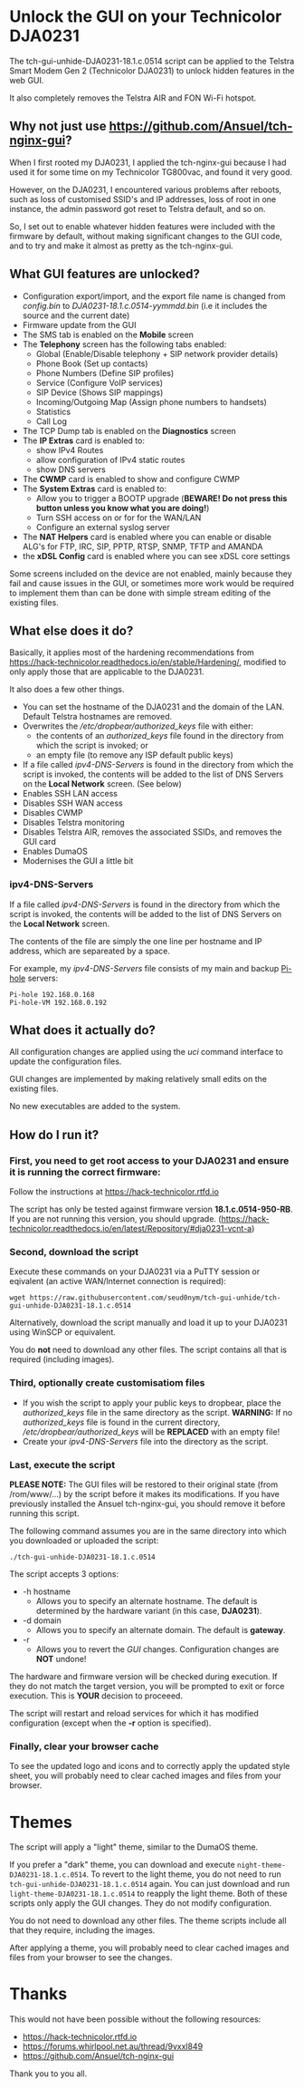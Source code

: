 # Unlock the GUI on your Technicolor DJA0231
The tch-gui-unhide-DJA0231-18.1.c.0514 script can be applied to the Telstra Smart Modem Gen 2 (Technicolor DJA0231) to unlock hidden features in the web GUI.

It also completely removes the Telstra AIR and FON Wi-Fi hotspot.

## Why not just use https://github.com/Ansuel/tch-nginx-gui?
When I first rooted my DJA0231, I applied the tch-nginx-gui because I had used it for some time on my Technicolor TG800vac, and found it very good.

However, on the DJA0231, I encountered various problems after reboots, such as loss of customised SSID's and IP addresses, loss of root in one instance, the admin password got reset to Telstra default, and so on.

So, I set out to enable whatever hidden features were included with the firmware by default, without making significant changes to the GUI code, and to try and make it almost as pretty as the tch-nginx-gui.

## What GUI features are unlocked?
- Configuration export/import, and the export file name is changed from *config.bin* to *DJA0231-18.1.c.0514-yymmdd.bin* (i.e it includes the source and the current date)
- Firmware update from the GUI
- The SMS tab is enabled on the **Mobile** screen
- The **Telephony** screen has the following tabs enabled:
    - Global (Enable/Disable telephony + SIP network provider details)
    - Phone Book (Set up contacts)
    - Phone Numbers (Define SIP profiles)
    - Service (Configure VoIP services)
    - SIP Device (Shows SIP mappings)
    - Incoming/Outgoing Map (Assign phone numbers to handsets)
    - Statistics
    - Call Log
- The TCP Dump tab is enabled on the **Diagnostics** screen
- The **IP Extras** card is enabled to:
    - show IPv4 Routes
    - allow configuration of IPv4 static routes
    - show DNS servers
- The **CWMP** card is enabled to show and configure CWMP
- The **System Extras** card is enabled to:
    - Allow you to trigger a BOOTP upgrade (**BEWARE! Do not press this button unless you know what you are doing!**)
    - Turn SSH access on or for for the WAN/LAN
    - Configure an external syslog server
- The **NAT Helpers** card is enabled where you can enable or disable ALG's for FTP, IRC, SIP, PPTP, RTSP, SNMP, TFTP and AMANDA
- the **xDSL Config** card is enabled where you can see xDSL core settings

Some screens included on the device are not enabled, mainly because they fail and cause issues in the GUI, or sometimes more work would be required to implement them than can be done with simple stream editing of the existing files.

## What else does it do?
Basically, it applies most of the hardening recommendations from https://hack-technicolor.readthedocs.io/en/stable/Hardening/, modified to only apply those that are applicable to the DJA0231. 

It also does a few other things.

- You can set the hostname of the DJA0231 and the domain of the LAN. Default Telstra hostnames are removed.
- Overwrites the */etc/dropbear/authorized_keys* file with either:
    - the contents of an *authorized_keys* file found in the directory from which the script is invoked; or
    - an empty file (to remove any ISP default public keys)
- If a file called *ipv4-DNS-Servers* is found in the directory from which the script is invoked, the contents will be added to the list of DNS Servers on the **Local Network** screen. (See below) 
- Enables SSH LAN access
- Disables SSH WAN access
- Disables CWMP
- Disables Telstra monitoring
- Disables Telstra AIR, removes the associated SSIDs, and removes the GUI card
- Enables DumaOS
- Modernises the GUI a little bit 

### ipv4-DNS-Servers
If a file called *ipv4-DNS-Servers* is found in the directory from which the script is invoked, the contents will be added to the list of DNS Servers on the **Local Network** screen.

The contents of the file are simply the one line per hostname and IP address, which are separeated by a space.

For example, my *ipv4-DNS-Servers* file consists of my main and backup [Pi-hole](https://pi-hole.net/) servers:
```
Pi-hole 192.168.0.168
Pi-hole-VM 192.168.0.192
```

## What does it actually do?
All configuration changes are applied using the *uci* command interface to update the configuration files.

GUI changes are implemented by making relatively small edits on the existing files.

No new executables are added to the system.

## How do I run it?
### First, you need to get root access to your DJA0231 and ensure it is running the correct firmware:
Follow the instructions at https://hack-technicolor.rtfd.io

The script has only be tested against firmware version **18.1.c.0514-950-RB**. If you are not running this version, you should upgrade. (https://hack-technicolor.readthedocs.io/en/latest/Repository/#dja0231-vcnt-a)

### Second, download the script
Execute these commands on your DJA0231 via a PuTTY session or eqivalent (an active WAN/Internet connection is required):

```
wget https://raw.githubusercontent.com/seud0nym/tch-gui-unhide/tch-gui-unhide-DJA0231-18.1.c.0514 
```

Alternatively, download the script manually and load it up to your DJA0231 using WinSCP or equivalent.

You do **not** need to download any other files. The script contains all that is required (including images).

### Third, optionally create customisatiom files
- If you wish the script to apply your public keys to dropbear, place the *authorized_keys* file in the same directory as the script. **WARNING:** If no *authorized_keys* file is found in the current directory, */etc/dropbear/authorized_keys* will be **REPLACED** with an empty file!
- Create your *ipv4-DNS-Servers* file into the directory as the script.

### Last, execute the script
**PLEASE NOTE:** The GUI files will be restored to their original state (from /rom/www/...) by the script before it makes its modifications. If you have previously installed the Ansuel tch-nginx-gui, you should remove it before running this script.

The following command assumes you are in the same directory into which you downloaded or uploaded the script:
```
./tch-gui-unhide-DJA0231-18.1.c.0514
```

The script accepts 3 options:
- -h hostname
    - Allows you to specify an alternate hostname. The default is determined by the hardware variant (in this case, **DJA0231**).
- -d domain
    - Allows you to specify an alternate domain. The default is **gateway**.
- -r
    - Allows you to revert the *GUI* changes. Configuration changes are **NOT** undone!

The hardware and firmware version will be checked during execution. If they do not match the target version, you will be prompted to exit or force execution. This is **YOUR** decision to proceeed.

The script will restart and reload services for which it has modified configuration (except when the **-r** option is specified).

### Finally, clear your browser cache
To see the updated logo and icons and to correctly apply the updated style sheet, you will probably need to clear cached images and files from your browser.

# Themes
The script will apply a "light" theme, similar to the DumaOS theme.

If you prefer a "dark" theme, you can download and execute `night-theme-DJA0231-18.1.c.0514`. To revert to the light theme, you do not need to run `tch-gui-unhide-DJA0231-18.1.c.0514` again. You can just download and run `light-theme-DJA0231-18.1.c.0514` to reapply the light theme. Both of these scripts only apply the GUI changes. They do not modify configuration.

You do not need to download any other files. The theme scripts include all that they require, including the images.

After applying a theme, you will probably need to clear cached images and files from your browser to see the changes.

# Thanks
This would not have been possible without the following resources:

- https://hack-technicolor.rtfd.io
- https://forums.whirlpool.net.au/thread/9vxxl849
- https://github.com/Ansuel/tch-nginx-gui

Thank you to you all.
